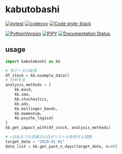 # kabutobashi

[![pytest](https://github.com/gsy0911/kabutobashi/workflows/pytest/badge.svg)](https://github.com/gsy0911/kabutobashi/actions?query=workflow%3Apytest)
[![codecov](https://codecov.io/gh/gsy0911/kabutobashi/branch/master/graph/badge.svg)](https://codecov.io/gh/gsy0911/kabutobashi)
[![Code style: black](https://img.shields.io/badge/code%20style-black-000000.svg)](https://github.com/psf/black)

[![PythonVersion](https://img.shields.io/pypi/pyversions/kabutobashi.svg)](https://pypi.org/project/kabutobashi/)
[![PiPY](https://img.shields.io/pypi/v/kabutobashi.svg)](https://pypi.org/project/kabutobashi/)
[![Documentation Status](https://readthedocs.org/projects/kabutobashi/badge/?version=latest)](https://kabutobashi.readthedocs.io/en/latest/?badge=latest)

## usage

```python
import kabutobashi as kb

# 例データの取得
df_stock = kb.example_data()
# 分析手法
analysis_methods = [
    kb.macd, 
    kb.sma, 
    kb.stochastics, 
    kb.adx, 
    kb.bollinger_bands, 
    kb.momentum, 
    kb.psycho_logical
]
kb.get_impact_with(df_stock, analysis_methods)

# n日前までの営業日の日付リストを取得する関数
target_date = "2020-01-01"
date_list = kb.get_past_n_days(target_date, n=40)
```
